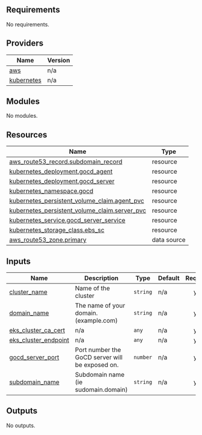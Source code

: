 <!-- BEGIN_TF_DOCS -->
## Requirements

No requirements.

## Providers

| Name | Version |
|------|---------|
| <a name="provider_aws"></a> [aws](#provider\_aws) | n/a |
| <a name="provider_kubernetes"></a> [kubernetes](#provider\_kubernetes) | n/a |

## Modules

No modules.

## Resources

| Name | Type |
|------|------|
| [aws_route53_record.subdomain_record](https://registry.terraform.io/providers/hashicorp/aws/latest/docs/resources/route53_record) | resource |
| [kubernetes_deployment.gocd_agent](https://registry.terraform.io/providers/hashicorp/kubernetes/latest/docs/resources/deployment) | resource |
| [kubernetes_deployment.gocd_server](https://registry.terraform.io/providers/hashicorp/kubernetes/latest/docs/resources/deployment) | resource |
| [kubernetes_namespace.gocd](https://registry.terraform.io/providers/hashicorp/kubernetes/latest/docs/resources/namespace) | resource |
| [kubernetes_persistent_volume_claim.agent_pvc](https://registry.terraform.io/providers/hashicorp/kubernetes/latest/docs/resources/persistent_volume_claim) | resource |
| [kubernetes_persistent_volume_claim.server_pvc](https://registry.terraform.io/providers/hashicorp/kubernetes/latest/docs/resources/persistent_volume_claim) | resource |
| [kubernetes_service.gocd_server_service](https://registry.terraform.io/providers/hashicorp/kubernetes/latest/docs/resources/service) | resource |
| [kubernetes_storage_class.ebs_sc](https://registry.terraform.io/providers/hashicorp/kubernetes/latest/docs/resources/storage_class) | resource |
| [aws_route53_zone.primary](https://registry.terraform.io/providers/hashicorp/aws/latest/docs/data-sources/route53_zone) | data source |

## Inputs

| Name | Description | Type | Default | Required |
|------|-------------|------|---------|:--------:|
| <a name="input_cluster_name"></a> [cluster\_name](#input\_cluster\_name) | Name of the cluster | `string` | n/a | yes |
| <a name="input_domain_name"></a> [domain\_name](#input\_domain\_name) | The name of your domain. (example.com) | `string` | n/a | yes |
| <a name="input_eks_cluster_ca_cert"></a> [eks\_cluster\_ca\_cert](#input\_eks\_cluster\_ca\_cert) | n/a | `any` | n/a | yes |
| <a name="input_eks_cluster_endpoint"></a> [eks\_cluster\_endpoint](#input\_eks\_cluster\_endpoint) | n/a | `any` | n/a | yes |
| <a name="input_gocd_server_port"></a> [gocd\_server\_port](#input\_gocd\_server\_port) | Port number the GoCD server will be exposed on. | `number` | n/a | yes |
| <a name="input_subdomain_name"></a> [subdomain\_name](#input\_subdomain\_name) | Subdomain name (ie sudomain.domain) | `string` | n/a | yes |

## Outputs

No outputs.
<!-- END_TF_DOCS -->